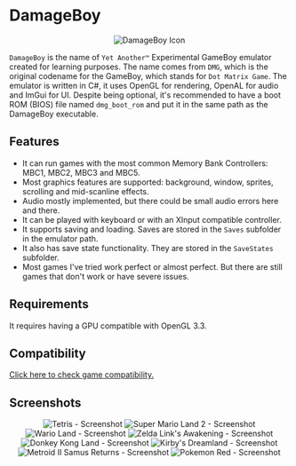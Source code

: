 # DamageBoy

<p align="center">
  <img title="DamageBoy Icon" src="/Icon.png">
</p>

`DamageBoy` is the name of `Yet Another™` Experimental GameBoy emulator created for learning purposes. The name comes from `DMG`, which is the original codename for the GameBoy, which stands for `Dot Matrix Game`. The emulator is written in C#, it uses OpenGL for rendering, OpenAL for audio and ImGui for UI. Despite being optional, it's recommended to have a boot ROM (BIOS) file named `dmg_boot_rom` and put it in the same path as the DamageBoy executable.

## Features
- It can run games with the most common Memory Bank Controllers: MBC1, MBC2, MBC3 and MBC5.
- Most graphics features are supported: background, window, sprites, scrolling and mid-scanline effects.
- Audio mostly implemented, but there could be small audio errors here and there.
- It can be played with keyboard or with an XInput compatible controller.
- It supports saving and loading. Saves are stored in the `Saves` subfolder in the emulator path.
- It also has save state functionality. They are stored in the `SaveStates` subfolder.
- Most games I've tried work perfect or almost perfect. But there are still games that don't work or have severe issues.

## Requirements

It requires having a GPU compatible with OpenGL 3.3.

## Compatibility

[Click here to check game compatibility.](/COMPATIBILITY.md)

## Screenshots

<p align="center">
  <img title="Tetris - Screenshot" src="/00.png">
  <img title="Super Mario Land 2 - Screenshot" src="/01.png">
  <img title="Wario Land - Screenshot" src="/02.png">
  <img title="Zelda Link's Awakening - Screenshot" src="/03.png">
  <img title="Donkey Kong Land - Screenshot" src="/04.png">
  <img title="Kirby's Dreamland - Screenshot" src="/05.png">
  <img title="Metroid II Samus Returns - Screenshot" src="/06.png">
  <img title="Pokemon Red - Screenshot" src="/07.png">
</p>